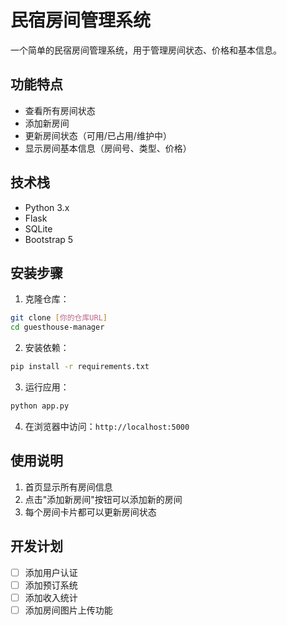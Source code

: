 # 民宿房间管理系统

一个简单的民宿房间管理系统，用于管理房间状态、价格和基本信息。

## 功能特点

- 查看所有房间状态
- 添加新房间
- 更新房间状态（可用/已占用/维护中）
- 显示房间基本信息（房间号、类型、价格）

## 技术栈

- Python 3.x
- Flask
- SQLite
- Bootstrap 5

## 安装步骤

1. 克隆仓库：
```bash
git clone [你的仓库URL]
cd guesthouse-manager
```

2. 安装依赖：
```bash
pip install -r requirements.txt
```

3. 运行应用：
```bash
python app.py
```

4. 在浏览器中访问：`http://localhost:5000`

## 使用说明

1. 首页显示所有房间信息
2. 点击"添加新房间"按钮可以添加新的房间
3. 每个房间卡片都可以更新房间状态

## 开发计划

- [ ] 添加用户认证
- [ ] 添加预订系统
- [ ] 添加收入统计
- [ ] 添加房间图片上传功能
